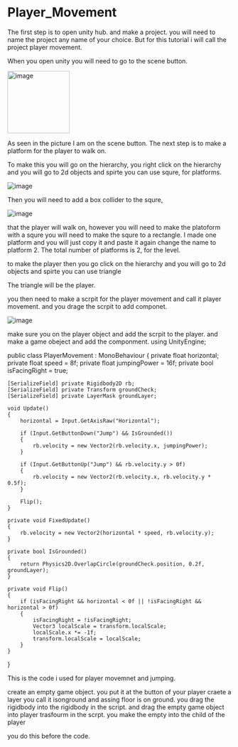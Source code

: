 # Player_Movement

The first step is to open unity hub.
and make a project. you will need to name the project any name of your choice.
But for this tutorial i will call the project player movement.

When you open unity you will need to go to the scene 
button.


<img width="140" alt="image" src="https://github.com/user-attachments/assets/e69fa9e4-30e5-4f66-ac00-8560c584dad0" />



As seen in the picture I am on the scene button.
The next step is to make a platform for the player to walk on.

To make this you will go on the hierarchy, you right click on the hierarchy and you will go to 2d objects and spirte you can use squre, for platforms.

![image](https://github.com/user-attachments/assets/35a33897-6631-47b2-96f5-f08c16985cdd)



Then you will need to add a box collider to the squre,



![image](https://github.com/user-attachments/assets/c961f668-f156-46d1-baaf-93f44997b1dd)




that the player will walk on, however you will need to make the platoform with a squre you will need to make the squre to a rectangle.
I made one platform and you will just copy it and paste it again change the name to platform 2.
The total number of platforms is 2, for the level.


to make the player
then you go click on the hierarchy and you will go to 2d objects and spirte you can use triangle

The triangle will be the player.

you then need to make a scrpit for the player movement and call it player movement. and you drage the scrpit to add componet.

![image](https://github.com/user-attachments/assets/8136e5ea-f24e-4df1-8d60-94abdc1d82c4)


make sure you on the player object and add the scrpit to the player.
and make a game obeject and add the componment.
using UnityEngine;

public class PlayerMovement : MonoBehaviour
{
    private float horizontal;
    private float speed = 8f;
    private float jumpingPower = 16f;
    private bool isFacingRight = true;

    [SerializeField] private Rigidbody2D rb;
    [SerializeField] private Transform groundCheck;
    [SerializeField] private LayerMask groundLayer;

    void Update()
    {
        horizontal = Input.GetAxisRaw("Horizontal");

        if (Input.GetButtonDown("Jump") && IsGrounded())
        {
            rb.velocity = new Vector2(rb.velocity.x, jumpingPower);
        }

        if (Input.GetButtonUp("Jump") && rb.velocity.y > 0f)
        {
            rb.velocity = new Vector2(rb.velocity.x, rb.velocity.y * 0.5f);
        }

        Flip();
    }

    private void FixedUpdate()
    {
        rb.velocity = new Vector2(horizontal * speed, rb.velocity.y);
    }

    private bool IsGrounded()
    {
        return Physics2D.OverlapCircle(groundCheck.position, 0.2f, groundLayer);
    }

    private void Flip()
    {
        if (isFacingRight && horizontal < 0f || !isFacingRight && horizontal > 0f)
        {
            isFacingRight = !isFacingRight;
            Vector3 localScale = transform.localScale;
            localScale.x *= -1f;
            transform.localScale = localScale;
        }
    }
}

This is the code i used for player movemnet and jumping.

create an empty game object. you put it at the button of your player 
craete a layer you call it isonground and assing floor is on ground.
you drag the rigidbody into the rigidbody in the script.
and drag the empty game object into player trasfourm in the scrpt.
you make the empty into the child of the player

you do this before the code.








